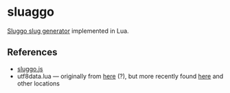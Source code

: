 # sluaggo

[Sluggo slug generator](https://github.com/apostrophecms/sluggo) implemented in Lua.

## References

 * [sluggo.js](https://github.com/apostrophecms/sluggo)
 * utf8data.lua — originally from [here](https://web.archive.org/web/20161030200131/http://www.wowace.com/addons/utf8/) (?),
   but more recently found [here](https://github.com/irr/lua-labs/tree/master/utf-8)
   and other locations
